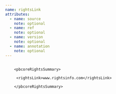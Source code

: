 ```yaml
---
name: rightsLink
attributes:
  - name: source
    note: optional
  - name: ref
    note: optional
  - name: version
    note: optional
  - name: annotation
    note: optional
---
```

<pre>
  <code>
    &lt;pbcoreRightsSummary&gt;<br>
     &lt;rightsLink&gt;www.rightsinfo.com&lt;/rightsLink&gt;<br>
    &lt;/pbcoreRightsSummary&gt;<br>
  </code>
</pre>
